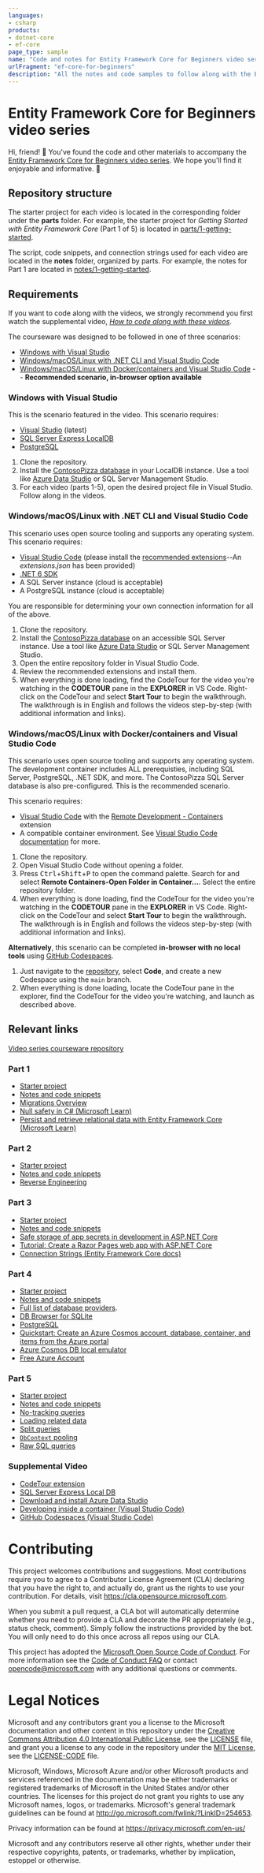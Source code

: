 ```yaml
---
languages:
- csharp
products:
- dotnet-core
- ef-core
page_type: sample
name: "Code and notes for Entity Framework Core for Beginners video series"
urlFragment: "ef-core-for-beginners"
description: "All the notes and code samples to follow along with the Entity Framework Core for Beginners video series."
---
```


# Entity Framework Core for Beginners video series

Hi, friend! 👋 You've found the code and other materials to accompany the [Entity Framework Core for Beginners video series](https://aka.ms/ef-core-videos). We hope you'll find it enjoyable and informative. 💜

## Repository structure

The starter project for each video is located in the corresponding folder under the **parts** folder. For example, the starter project for *Getting Started with Entity Framework Core* (Part 1 of 5) is located in [parts/1-getting-started](parts/1-getting-started/).

The script, code snippets, and connection strings used for each video are located in the **notes** folder, organized by parts. For example, the notes for Part 1 are located in [notes/1-getting-started](notes/1-getting-started/).

## Requirements

If you want to code along with the videos, we strongly recommend you first watch the supplemental video, [*How to code along with these videos*](https://youtu.be/Qh42pe1Ae5U).

The courseware was designed to be followed in one of three scenarios:

- [Windows with Visual Studio](#windows-with-visual-studio)
- [Windows/macOS/Linux with .NET CLI and Visual Studio Code](#windowsmacoslinux-with-net-cli-and-visual-studio-code)
- [Windows/macOS/Linux with Docker/containers and Visual Studio Code](#windowsmacoslinux-with-dockercontainers-and-visual-studio-code) -- **Recommended scenario, in-browser option available**

### Windows with Visual Studio

This is the scenario featured in the video. This scenario requires:

- [Visual Studio](https://www.visualstudio.com) (latest)
- [SQL Server Express LocalDB](https://docs.microsoft.com/sql/database-engine/configure-windows/sql-server-express-localdb?view=sql-server-ver15)
- [PostgreSQL](https://www.postgres.org)

1. Clone the repository.
1. Install the [ContosoPizza database](.devcontainer/data/ContosoPizza.dacpac) in your LocalDB instance. Use a tool like [Azure Data Studio](https://docs.microsoft.com/sql/azure-data-studio/download-azure-data-studio) or SQL Server Management Studio.
1. For each video (parts 1-5), open the desired project file in Visual Studio. Follow along in the videos. 

### Windows/macOS/Linux with .NET CLI and Visual Studio Code

This scenario uses open source tooling and supports any operating system. This scenario requires:

- [Visual Studio Code](https://code.visualstudio.com) (please install the [recommended extensions](https://code.visualstudio.com/docs/editor/extension-marketplace#_recommended-extensions)--An *extensions.json* has been provided)
- [.NET 6 SDK](https://dot.net)
- A SQL Server instance (cloud is acceptable)
- A PostgreSQL instance (cloud is acceptable)

You are responsible for determining your own connection information for all of the above.

1. Clone the repository.
1. Install the [ContosoPizza database](.devcontainer/data/ContosoPizza.dacpac) on an accessible SQL Server instance. Use a tool like [Azure Data Studio](https://docs.microsoft.com/sql/azure-data-studio/download-azure-data-studio) or SQL Server Management Studio.
1. Open the entire repository folder in Visual Studio Code.
1. Review the recommended extensions and install them.
1. When everything is done loading, find the CodeTour for the video you're watching in the **CODETOUR** pane in the **EXPLORER** in VS Code. Right-click on the CodeTour and select **Start Tour** to begin the walkthrough. The walkthrough is in English and follows the videos step-by-step (with additional information and links).

### Windows/macOS/Linux with Docker/containers and Visual Studio Code

This scenario uses open source tooling and supports any operating system. The development container includes ALL prerequisties, including SQL Server, PostgreSQL, .NET SDK, and more. The ContosoPizza SQL Server database is also pre-configured. This is the recommended scenario.

This scenario requires:

- [Visual Studio Code](https://code.visualstudio.com) with the [Remote Development - Containers](https://marketplace.visualstudio.com/items?itemName=ms-vscode-remote.remote-containers) extension 
- A compatible container environment. See [Visual Studio Code documentation](http://aka.ms/vscode-remote/containers/tutorial) for more.

1. Clone the repository.
1. Open Visual Studio Code without opening a folder.
1. Press <kbd>Ctrl</kbd>+<kbd>Shift</kbd>+<kbd>P</kbd> to open the command palette. Search for and select **Remote Containers-Open Folder in Container...**. Select the entire repository folder.
1. When everything is done loading, find the CodeTour for the video you're watching in the **CODETOUR** pane in the **EXPLORER** in VS Code. Right-click on the CodeTour and select **Start Tour** to begin the walkthrough. The walkthrough is in English and follows the videos step-by-step (with additional information and links).

**Alternatively**, this scenario can be completed **in-browser with no local tools** using [GitHub Codespaces](https://visualstudio.microsoft.com/services/github-codespaces/).

1. Just navigate to the [repository](https://github.com/MicrosoftDocs/ef-core-for-beginners), select **Code**, and create a new Codespace using the `main` branch. 
1. When everything is done loading, locate the CodeTour pane in the explorer, find the CodeTour for the video you're watching, and launch as described above.

## Relevant links

[Video series courseware repository](https://github.com/MicrosoftDocs/ef-core-for-beginners)

### Part 1

- [Starter project](https://github.com/MicrosoftDocs/ef-core-for-beginners/tree/main/parts/1-getting-started/ContosoPizza)
- [Notes and code snippets](https://github.com/MicrosoftDocs/ef-core-for-beginners/tree/main/notes/part1)
- [Migrations Overview](https://docs.microsoft.com/ef/core/managing-schemas/migrations/)
- [Null safety in C# (Microsoft Learn)](https://docs.microsoft.com/learn/modules/csharp-null-safety/)
- [Persist and retrieve relational data with Entity Framework Core (Microsoft Learn)](https://docs.microsoft.com/learn/modules/persist-data-ef-core/)

### Part 2

- [Starter project](https://github.com/MicrosoftDocs/ef-core-for-beginners/tree/main/parts/2-existing-databases/ContosoPizza)
- [Notes and code snippets](https://github.com/MicrosoftDocs/ef-core-for-beginners/tree/main/notes/part2)
- [Reverse Engineering](https://docs.microsoft.com/ef/core/managing-schemas/scaffolding)

### Part 3

- [Starter project](https://github.com/MicrosoftDocs/ef-core-for-beginners/tree/main/parts/3-web-sites/ContosoPizza)
- [Notes and code snippets](https://github.com/MicrosoftDocs/ef-core-for-beginners/tree/main/notes/part3)
- [Safe storage of app secrets in development in ASP.NET Core](https://docs.microsoft.com/aspnet/core/security/app-secrets)
- [Tutorial: Create a Razor Pages web app with ASP.NET Core](https://docs.microsoft.com/aspnet/core/tutorials/razor-pages)
- [Connection Strings (Entity Framework Core docs)](https://aka.ms/ef-core-connection-strings)

### Part 4

- [Starter project](https://github.com/MicrosoftDocs/ef-core-for-beginners/tree/main/parts/4-database-providers/ContosoPizza)
- [Notes and code snippets](https://github.com/MicrosoftDocs/ef-core-for-beginners/tree/main/notes/part4)
- [Full list of database providers](https://docs.microsoft.com/ef/core/providers/).
- [DB Browser for SQLite](https://sqlitebrowser.org/)
- [PostgreSQL](https://www.postgresql.org/)
- [Quickstart: Create an Azure Cosmos account, database, container, and items from the Azure portal](https://docs.microsoft.com/azure/cosmos-db/sql/create-cosmosdb-resources-portal)
- [Azure Cosmos DB local emulator](https://docs.microsoft.com/azure/cosmos-db/local-emulator)
- [Free Azure Account](https://azure.microsoft.com/free/dotnet/)

### Part 5

- [Starter project](https://github.com/MicrosoftDocs/ef-core-for-beginners/tree/main/parts/5-performance-tips/ContosoPizza)
- [Notes and code snippets](https://github.com/MicrosoftDocs/ef-core-for-beginners/tree/main/notes/part5)
- [No-tracking queries](https://docs.microsoft.com/ef/core/querying/tracking#no-tracking-queries)
- [Loading related data](https://docs.microsoft.com/ef/core/querying/related-data)
- [Split queries](https://docs.microsoft.com/ef/core/querying/single-split-queries)
- [`DbContext` pooling](https://docs.microsoft.com/ef/core/performance/advanced-performance-topics#dbcontext-pooling)
- [Raw SQL queries](https://docs.microsoft.com/en-us/ef/core/querying/raw-sql)

### Supplemental Video

- [CodeTour extension](https://marketplace.visualstudio.com/items?itemName=vsls-contrib.codetour)
- [SQL Server Express Local DB](https://docs.microsoft.com/sql/database-engine/configure-windows/sql-server-express-localdb?view=sql-server-ver15)
- [Download and install Azure Data Studio](https://docs.microsoft.com/sql/azure-data-studio/download-azure-data-studio)
- [Developing inside a container (Visual Studio Code)](https://code.visualstudio.com/docs/remote/containers)
- [GitHub Codespaces (Visual Studio Code)](https://code.visualstudio.com/docs/remote/codespaces)

# Contributing

This project welcomes contributions and suggestions.  Most contributions require you to agree to a
Contributor License Agreement (CLA) declaring that you have the right to, and actually do, grant us
the rights to use your contribution. For details, visit https://cla.opensource.microsoft.com.

When you submit a pull request, a CLA bot will automatically determine whether you need to provide
a CLA and decorate the PR appropriately (e.g., status check, comment). Simply follow the instructions
provided by the bot. You will only need to do this once across all repos using our CLA.

This project has adopted the [Microsoft Open Source Code of Conduct](https://opensource.microsoft.com/codeofconduct/).
For more information see the [Code of Conduct FAQ](https://opensource.microsoft.com/codeofconduct/faq/) or
contact [opencode@microsoft.com](mailto:opencode@microsoft.com) with any additional questions or comments.

# Legal Notices

Microsoft and any contributors grant you a license to the Microsoft documentation and other content
in this repository under the [Creative Commons Attribution 4.0 International Public License](https://creativecommons.org/licenses/by/4.0/legalcode),
see the [LICENSE](LICENSE) file, and grant you a license to any code in the repository under the [MIT License](https://opensource.org/licenses/MIT), see the
[LICENSE-CODE](LICENSE-CODE) file.

Microsoft, Windows, Microsoft Azure and/or other Microsoft products and services referenced in the documentation
may be either trademarks or registered trademarks of Microsoft in the United States and/or other countries.
The licenses for this project do not grant you rights to use any Microsoft names, logos, or trademarks.
Microsoft's general trademark guidelines can be found at http://go.microsoft.com/fwlink/?LinkID=254653.

Privacy information can be found at https://privacy.microsoft.com/en-us/

Microsoft and any contributors reserve all other rights, whether under their respective copyrights, patents,
or trademarks, whether by implication, estoppel or otherwise.
